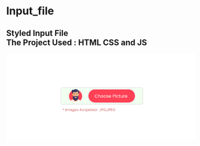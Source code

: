 # Input_file
 Styled Input File\
The Project Used : HTML CSS and JS
----
![alt text](result.png "Title")
